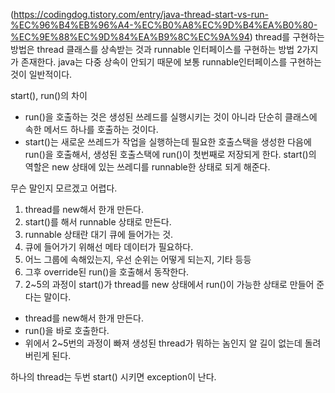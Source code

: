(https://codingdog.tistory.com/entry/java-thread-start-vs-run-%EC%96%B4%EB%96%A4-%EC%B0%A8%EC%9D%B4%EA%B0%80-%EC%9E%88%EC%9D%84%EA%B9%8C%EC%9A%94)
thread를 구현하는 방법은 thread 클래스를 상속받는 것과
runnable 인터페이스를 구현하는 방법 2가지가 존재한다.
java는 다중 상속이 안되기 때문에 보통 runnable인터페이스를 구현하는것이 일반적이다.

start(), run()의 차이
- run()을 호출하는 것은 생성된 쓰레드를 실행시키는 것이 아니라 
단순히 클래스에 속한 메서드 하나를 호출하는 것이다.
- start()는 새로운 쓰레드가 작업을 실행하는데 필요한 호출스택을 생성한 다음에
run()을 호출해서, 생성된 호출스택에 run()이 첫번째로 저장되게 한다.
start()의 역할은 new 상태에 있는 쓰레디를 runnable한 상태로 되게 해준다.

무슨 말인지 모르겠고 어렵다.
1. thread를 new해서 한개 만든다.
2. start()를 해서 runnable 상태로 만든다.
3. runnable 상태란 대기 큐에 들어가는 것.
4. 큐에 들어가기 위해선 메타 데이터가 필요하다.
5. 어느 그룹에 속해있는지, 우선 순위는 어떻게 되는지, 기타 등등
6. 그후 override된 run()을 호출해서 동작한다.
7. 2~5의 과정이 start()가 thread를 new 상태에서 run()이 가능한 상태로 만들어 준다는 말이다.

- thread를 new해서 한개 만든다.
- run()을 바로 호출한다.
- 위에서 2~5번의 과정이 빠져 생성된 thread가 뭐하는 놈인지 알 길이 없는데 돌려버린게 된다.

하나의 thread는 두번 start() 시키면 exception이 난다.

